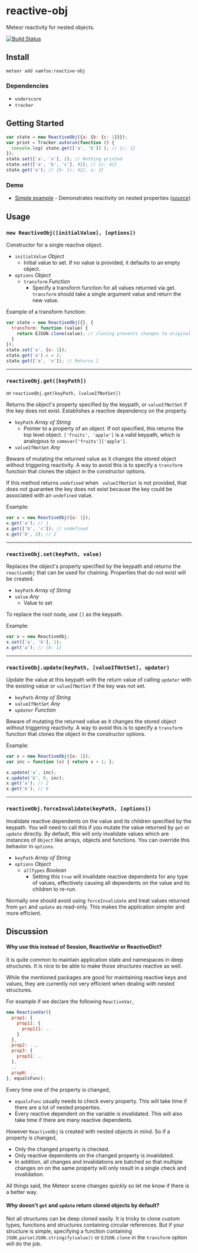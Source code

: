 # reactive-obj

Meteor reactivity for nested objects.

[![Build Status](https://travis-ci.org/xamfoo/reactive-obj.svg?branch=master)](https://travis-ci.org/xamfoo/reactive-obj)

## Install

    meteor add xamfoo:reactive-obj

### Dependencies

- `underscore`
- `tracker`

## Getting Started

```javascript
var state = new ReactiveObj({a: {b: {c: 1}}});
var print = Tracker.autorun(function () {
  console.log( state.get(['a', 'b']) ); // {c: 1}
});
state.set(['a', 'x'], 2); // Nothing printed
state.set(['a', 'b', 'c'], 42); // {c: 42}
state.get('a'); // {b: {c: 42}, x: 2}
```

### Demo

- [Simple example](http://reactiveobj.meteor.com) - Demonstrates reactivity on
nested properties ([*source*](examples/simple/))

## Usage

### `new ReactiveObj([initialValue], [options])`

Constructor for a single reactive object.

- `initialValue` *Object*
  - Initial value to set. If no value is provided, it defaults to an empty
  object.
- `options` *Object*
  - `transform` *Function*
    - Specify a transform function for all values returned via get. `transform`
    should take a single argument value and return the new value.

Example of a transform function:
```javascript
var state = new ReactiveObj({}, {
  transform: function (value) {
    return EJSON.clone(value); // cloning prevents changes to original value
  }
});
state.set('a', {x: 1});
state.get('a').x = 2;
state.get(['a', 'x']); // Returns 1
```

----

### `reactiveObj.get([keyPath])`
or `reactiveObj.get(keyPath, [valueIfNotSet])`

Returns the object's property specified by the keypath, or `valueIfNotSet` if
the key does not exist. Establishes a reactive dependency on the property.

- `keyPath` *Array of String*
  - Pointer to a property of an object. If not specified, this returns the top
  level object. `['fruits', 'apple']` is a valid keypath, which is analogous to
  `somevar['fruits']['apple']`.
- `valueIfNotSet` *Any*

Beware of mutating the returned value as it changes the stored object without
triggering reactivity. A way to avoid this is to specify a `transform`
function that clones the object in the constructor options.

If this method returns `undefined` when ` valueIfNotSet` is not provided, that
does not guarantee the key does not exist because the key could be associated
with an `undefined` value.

Example:
```javascript
var x = new ReactiveObj({a: 1});
x.get('a'); // 1
x.get(['b', 'c']); // undefined
x.get('b', 2); // 2
```

----

### `reactiveObj.set(keyPath, value)`

Replaces the object's property specified by the keypath and returns the
`reactiveObj` that can be used for chaining. Properties that do not exist will
be created.

- `keyPath` *Array of String*
- `value` *Any*
  - Value to set

To replace the root node, use `[]` as the keypath.

Example:
```javascript
var x = new ReactiveObj;
x.set(['a', 'b'], 1);
x.get('a'); // {b: 1}
```

----

### `reactiveObj.update(keyPath, [valueIfNotSet], updater)`

Update the value at this keypath with the return value of calling `updater`
with the existing value or `valueIfNotSet` if the key was not set.

- `keyPath` *Array of String*
- `valueIfNotSet` *Any*
- `updater` *Function*

Beware of mutating the returned value as it changes the stored object without
triggering reactivity. A way to avoid this is to specify a `transform`
function that clones the object in the constructor options.

Example:
```javascript
var x = new ReactiveObj({a: 1});
var inc = function (v) { return v + 1; };

x.update('a', inc);
x.update('b', 0, inc);
x.get('a'); // 2
x.get('b'); // 0
```

----

### `reactiveObj.forceInvalidate(keyPath, [options])`

Invalidate reactive dependents on the value and its children specified by
the keypath. You will need to call this if you mutate the value returned by
`get` or `update` directly. By default, this will only invalidate values which
are instances of `Object` like arrays, objects and functions. You can override
this behavior in `options`.

- `keyPath` *Array of String*
- `options` *Object*
  - `allTypes` *Boolean*
    - Setting this `true` will invalidate reactive dependents for any type of
    values, effectively causing all dependents on the value and its children
    to re-run.

Normally one should avoid using `forceInvalidate` and treat values returned
from `get` and `update` as read-only. This makes the application simpler and
more efficient.

## Discussion

#### Why use this instead of Session, ReactiveVar or ReactiveDict?

It is quite common to maintain application state and namespaces in deep
structures. It is nice to be able to make those structures reactive as well.

While the mentioned packages are good for maintaining reactive keys and values,
they are currently not very efficient when dealing with nested structures.

For example if we declare the following `ReactiveVar`,
```javascript
new ReactiveVar({
  prop1: {
    prop11: {
      prop111: ..
    }
  },
  prop2: ..,
  prop3: {
    prop31: ..
  },
  ..
  propN: ..
}, equalsFunc);
```

Every time one of the property is changed,
- `equalsFunc` usually needs to check every property. This will take time if
there are a lot of nested properties.
- Every reactive dependent on the variable is invalidated. This will also
take time if there are many reactive dependents.

However `ReactiveObj` is created with nested objects in mind. So if a property
is changed,

- Only the changed property is checked.
- Only reactive dependents on the changed property is invalidated.
- In addition, all changes and invalidations are batched so that multiple
changes on on the same property will only result in a single check and
invalidation.

All things said, the Meteor scene changes quickly so let me know if there is a
better way.

#### Why doesn't `get` and `update` return cloned objects by default?

Not all structures can be deep cloned easily. It is tricky to clone custom
types, functions and structures containing circular references. But if your
structure is simple, specifying a function containing
`JSON.parse(JSON.stringify(value))` or `EJSON.clone` in the `transform` option
will do the job.

